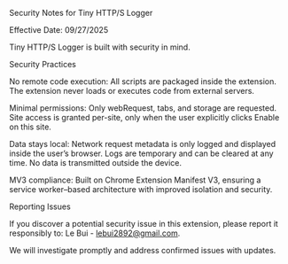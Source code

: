 Security Notes for Tiny HTTP/S Logger

Effective Date: 09/27/2025

Tiny HTTP/S Logger is built with security in mind.

Security Practices

No remote code execution: All scripts are packaged inside the extension. The extension never loads or executes code from external servers.

Minimal permissions: Only webRequest, tabs, and storage are requested. Site access is granted per-site, only when the user explicitly clicks Enable on this site.

Data stays local: Network request metadata is only logged and displayed inside the user’s browser. Logs are temporary and can be cleared at any time. No data is transmitted outside the device.

MV3 compliance: Built on Chrome Extension Manifest V3, ensuring a service worker–based architecture with improved isolation and security.

Reporting Issues

If you discover a potential security issue in this extension, please report it responsibly to: Le Bui - lebui2892@gmail.com.

We will investigate promptly and address confirmed issues with updates.